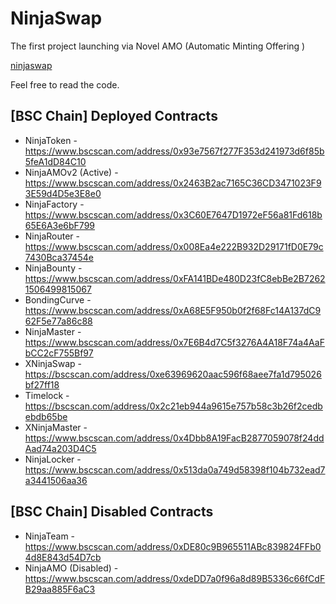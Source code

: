 # NinjaSwap 

The first project launching via Novel AMO (Automatic Minting Offering )


[ninjaswap](https://ninjaswap.app)


Feel free to read the code.

## [BSC Chain] Deployed Contracts


- NinjaToken - https://www.bscscan.com/address/0x93e7567f277F353d241973d6f85b5feA1dD84C10
- NinjaAMOv2 (Active) - https://www.bscscan.com/address/0x2463B2ac7165C36CD3471023F93E59d4D5e3E8e0
- NinjaFactory - https://www.bscscan.com/address/0x3C60E7647D1972eF56a81Fd618b65E6A3e6bF799
- NinjaRouter - https://www.bscscan.com/address/0x008Ea4e222B932D29171fD0E79c7430Bca37454e
- NinjaBounty - https://www.bscscan.com/address/0xFA141BDe480D23fC8ebBe2B72621506499815067
- BondingCurve - https://www.bscscan.com/address/0xA68E5F950b0f2f68Fc14A137dC962F5e77a86c88
- NinjaMaster - https://www.bscscan.com/address/0x7E6B4d7C5f3276A4A18F74a4AaFbCC2cF755Bf97
- XNinjaSwap - https://bscscan.com/address/0xe63969620aac596f68aee7fa1d795026bf27ff18
- Timelock - https://bscscan.com/address/0x2c21eb944a9615e757b58c3b26f2cedbebdb65be
- XNinjaMaster - https://www.bscscan.com/address/0x4Dbb8A19FacB2877059078f24ddAad74a203D4C5
- NinjaLocker - https://www.bscscan.com/address/0x513da0a749d58398f104b732ead7a3441506aa36


## [BSC Chain] Disabled Contracts

- NinjaTeam - https://www.bscscan.com/address/0xDE80c9B965511ABc839824FFb04d8E843d54D7cb
- NinjaAMO (Disabled) - https://www.bscscan.com/address/0xdeDD7a0f96a8d89B5336c66fCdFB29aa885F6aC3

